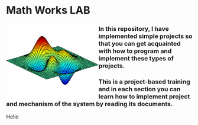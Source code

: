 # Math Works LAB

<img src="https://github.com/arash-mehrzadi/arash-mehrzadi/blob/main/temp/MWG.gif" align="left" alt="Micro" width="250" height="200">

### In this repository, I have implemented simple projects so that you can get acquainted with how to program and implement these types of projects.

### This is a project-based training and in each section you can learn how to implement project and mechanism of the system by reading its documents.

<dt>Hello</dt>
